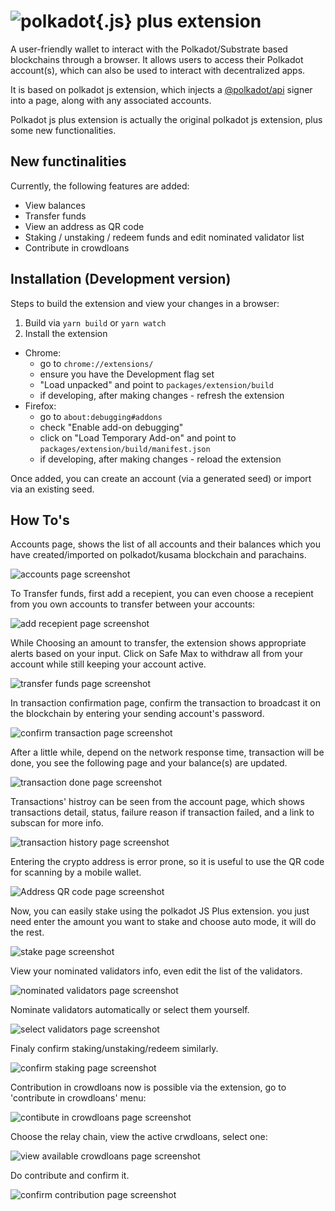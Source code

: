 
# ![polkadot{.js} plus extension](docs/logo.jpg)

A user-friendly wallet to interact with the Polkadot/Substrate based blockchains through a browser. It allows users to access their Polkadot account(s), which can also be used to interact with decentralized apps.

It is based on polkadot js extension, which injects a [@polkadot/api](https://github.com/polkadot-js/api) signer into a page, along with any associated accounts.

Polkadot js plus extension is actually the original polkadot js extension, plus some new functionalities.

## New functinalities

Currently, the following features are added:
  - View balances
  - Transfer funds
  - View an address as QR code
  - Staking / unstaking / redeem funds and edit nominated validator list
  - Contribute in crowdloans

## Installation (Development version)

Steps to build the extension and view your changes in a browser:

1. Build via `yarn build` or `yarn watch`
2. Install the extension
  - Chrome:
    - go to `chrome://extensions/`
    - ensure you have the Development flag set
    - "Load unpacked" and point to `packages/extension/build`
    - if developing, after making changes - refresh the extension
  - Firefox:
    - go to `about:debugging#addons`
    - check "Enable add-on debugging"
    - click on "Load Temporary Add-on" and point to `packages/extension/build/manifest.json`
    - if developing, after making changes - reload the extension


Once added, you can create an account (via a generated seed) or import via an existing seed.

## How To's

Accounts page, shows the list of all accounts and their balances which you have created/imported on polkadot/kusama blockchain and parachains.

![accounts page screenshot](docs/pjp/accountsPage00.PNG)

To Transfer funds, first add a recepient, you can even choose a recepient from you own accounts to transfer between your accounts:

![add recepient page screenshot](docs/pjp/addRecepiet00.PNG)

While Choosing an amount to transfer, the extension shows appropriate alerts based on your input. Click on Safe Max to withdraw all from your account while still keeping your account active.

![transfer funds page screenshot](docs/pjp/transferFunds00.PNG)

In transaction confirmation page, confirm the transaction to broadcast it on the blockchain by entering your sending account's password.

![confirm transaction page screenshot](docs/pjp/confirmTransaction00.PNG)

After a little while, depend on the network response time, transaction will be done, you see the following page and your balance(s) are updated.

<!-- ![transaction done page screenshot](docs/pjp/transactionDone0100.PNG) -->
![transaction done page screenshot](docs/pjp/transactionDone0200.PNG)

Transactions' histroy can be seen from the account page, which shows transactions detail, status, failure reason  if transaction failed, and a link to subscan for more info.

![transaction history page screenshot](docs/pjp/transactionHistory00.PNG)

Entering the crypto address is error prone, so it is useful to use the QR code for scanning by a mobile wallet.

![Address QR code page screenshot](docs/pjp/addressQrCode00.PNG)

Now, you can easily stake using the polkadot JS Plus extension. you just need enter the amount you want to stake and choose auto mode, it will do the rest.

![stake page screenshot](docs/pjp/stake00.PNG)

View your nominated validators info, even edit the list of the validators.

![nominated validators page screenshot](docs/pjp/nominatedValidators00.PNG)

Nominate validators automatically or select them yourself.

![select validators page screenshot](docs/pjp/selectValidators00.PNG)

Finaly confirm staking/unstaking/redeem similarly.

![confirm staking page screenshot](docs/pjp/confirmStaking00.PNG)

Contribution in crowdloans now is possible via the extension, go to 'contribute in crowdloans' menu:

![contibute in crowdloans page screenshot](docs/pjp/contributeInCrowdloans00.PNG)
 
Choose the relay chain, view the active crwdloans, select one:

![view available crowdloans page screenshot](docs/pjp/crowdloans00.PNG)
 
Do contribute and confirm it.

![confirm contribution page screenshot](docs/pjp/confirmContribute00.PNG)



